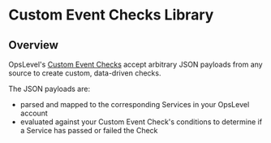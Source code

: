 # Custom Event Checks Library

## Overview
OpsLevel's [Custom Event Checks](https://docs.opslevel.com/docs/custom-event-checks) accept arbitrary JSON payloads from any source to create custom, data-driven checks.

The JSON payloads are:
* parsed and mapped to the corresponding Services in your OpsLevel account
* evaluated against your Custom Event Check's conditions to determine if a Service has passed or failed the Check

